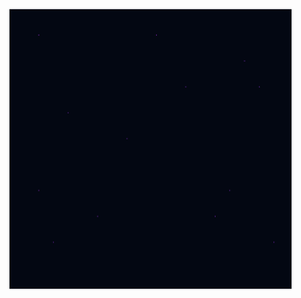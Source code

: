 <div align="center">
  <a href="https://izhar.xyz">
    <img src="logo.svg" height="500" alt="lgoo" />
  </a>
</div>

